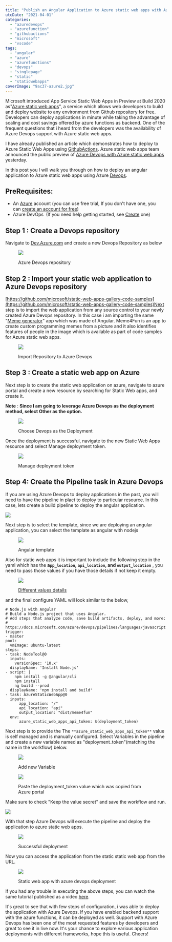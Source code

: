 ```yaml
---
title: "Publish an Angular Application to Azure static web apps with Azure Devops"
utcDate: "2021-04-01"
categories: 
  - "azuredevops"
  - "azurefunction"
  - "githubactions"
  - "microsoft"
  - "vscode"
tags: 
  - "angular"
  - "azure"
  - "azurefunctions"
  - "devops"
  - "singlepage"
  - "static"
  - "staticwebapps"
coverImage: "9ac37-azure2.jpg"
---
```


Microsoft introduced App Service Static Web Apps in Preview at Build 2020 as"[Azure static web apps](https://azure.microsoft.com/en-us/services/app-service/static/)", a service which allows web developers to build and deploy website to any environment from Github repository for free. Developers can deploy applications in minute while taking the advantage of scaling and cost savings offered by azure functions as backend. One of the frequent questions that i heard from the developers was the availability of Azure Devops support with Azure static web apps.

I have already published an article which demonstrates how to deploy to Azure Static Web Apps using [GithubActions](https://sajeetharan.wordpress.com/2020/05/20/azure-static-web-apps/). Azure static web apps team announced the public preview of [Azure Devops with Azure static web apps](https://azure.microsoft.com/en-us/updates/public-preview-azure-static-web-apps-now-supports-deployment-with-azure-devops/) yesterday.

In this post you I will walk you through on how to deploy an angular application to Azure static web apps using Azure [Devops](https://dev.azure.com/).

## PreRequisites:

- An [Azure](https://azure.microsoft.com/en-us/) account (you can use free trial, If you don't have one, you can [create an account for free](https://azure.microsoft.com/free/))
- Azure DevOps  (If you need help getting started, see [Create](https://docs.microsoft.com/en-us/azure/devops/pipelines/create-first-pipeline?view=azure-devops&preserve-view=true) one)

## Step 1 : Create a Devops repository

Navigate to [Dev.Azure.com](https://dev.azure.com/) and create a new Devops Repository as below

<figure>

![](images/9d434-2021-04-01_9-39-51-791x1024-1.png)

<figcaption>

Azure Devops repository

</figcaption>

</figure>

## Step 2 : Import your static web application to Azure Devops repository

[https://github.com/microsoft/static-web-apps-gallery-code-samples](https://github.com/microsoft/static-web-apps-gallery-code-samples)Next step is to import the web application from any source control to your newly created Azure Devops repository. In this case i am importing the same "[Meme generator](https://github.com/sajeetharan/meme4fun)" app which was made of Angular. Meme4Fun is an app to create custom programming memes from a picture and it also identifies features of people in the image which is available as part of code samples for Azure static web apps.

<figure>

![](images/5e88c-2021-04-01_12-38-19-609x1024-1.png)

<figcaption>

Import Repository to Azure Devops

</figcaption>

</figure>

## Step 3 : Create a static web app on Azure

Next step is to create the static web application on azure, navigate to azure portal and create a new resource by searching for Static Web apps, and create it.

**Note** : **Since I am going to leverage Azure Devops as the deployment method, select Other as the option.**

<figure>

![](images/78d12-2021-04-01_13-03-57-934x1024-1.png)

<figcaption>

Choose Devops as the Deployment

</figcaption>

</figure>

Once the deployment is successful, navigate to the new Static Web Apps resource and select Manage deployment token.

<figure>

![](images/24c50-2021-04-01_13-09-49-1024x127-1.png)

<figcaption>

Manage deployment token

</figcaption>

</figure>

## Step 4: Create the Pipeline task in Azure Devops

If you are using Azure Devops to deploy applications in the past, you will need to have the pipeline in plact to deploy to particular resource. In this case, lets create a build pipeline to deploy the angular application.

![](images/ca396-2021-04-01_13-13-40-1024x117-1.png)

Next step is to select the template, since we are deploying an angular application, you can select the template as angular with nodejs

<figure>

![](images/d5ba6-2021-04-01_13-15-12-900x1024-1.png)

<figcaption>

Angular template

</figcaption>

</figure>

Also for static web apps it is important to include the following step in the yaml which has the **a`pp_location`, `api_location`, and `output_location`** , you need to pass those values if you have those details if not keep it empty.

<figure>

![](images/5b978-image.png)

<figcaption>

[Different values details](https://docs.microsoft.com/en-us/azure/static-web-apps/publish-devops)

</figcaption>

</figure>

and the final configure YAML will look similar to the below,

```
# Node.js with Angular
# Build a Node.js project that uses Angular.
# Add steps that analyze code, save build artifacts, deploy, and more:
# https://docs.microsoft.com/azure/devops/pipelines/languages/javascript
trigger:
- master
pool:
  vmImage: ubuntu-latest
steps:
- task: NodeTool@0
  inputs:
    versionSpec: '10.x'
  displayName: 'Install Node.js'
- script: |
    npm install -g @angular/cli
    npm install
    ng build --prod
  displayName: 'npm install and build'
- task: AzureStaticWebApp@0
  inputs:
      app_location: "/" 
      api_location: "api"
      output_location: "dist/meme4fun"
  env:
      azure_static_web_apps_api_token: $(deployment_token)
```

Next step is to provide the The `**azure_static_web_apps_api_token**` value is self managed and is manually configured. Select Variables in the pipeline and create a new variable named as "deployment\_token"(matching the name in the workflow) below.

<figure>

![](images/20544-2021-04-01_13-20-50-1024x60-1.png)

<figcaption>

Add new Variable

</figcaption>

</figure>

<figure>

![](images/23ed4-2021-04-01_13-22-24-588x1024-1.png)

<figcaption>

Paste the deployment\_token value which was copied from Azure portal

</figcaption>

</figure>

Make sure to check "Keep the value secret" and save the workflow and run.

![](images/37cc2-2021-04-01_13-24-10-1024x55-1.png)

With that step Azure Devops will execute the pipeline and deploy the application to azure static web apps.

<figure>

![](images/0e809-2021-04-02_1-07-47.png)

<figcaption>

Successful deployment

</figcaption>

</figure>

Now you can access the application from the static static web app from the URL.

<figure>

![](images/2d1e0-2021-04-02_1-09-47-1024x187-1.png)

<figcaption>

Static web app with azure devops deployment

</figcaption>

</figure>

If you had any trouble in executing the above steps, you can watch the same tutorial published as a video [here](https://www.youtube.com/watch?v=8m82Lh3yai8).

It's great to see that with few steps of configuration, i was able to deploy the application with Azure Devops. If you have enabled backend support with the azure functions, it can be deployed as well. Support with Azure Devops has been one of the most requested features by developers and great to see it in live now. It's your chance to explore various application deployments with different frameworks, hope this is useful. Cheers!
